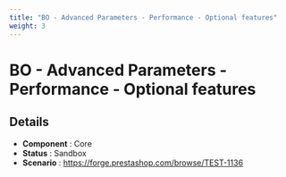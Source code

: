 ```yaml
---
title: "BO - Advanced Parameters - Performance - Optional features"
weight: 3
---
```


# BO - Advanced Parameters - Performance - Optional features
## Details
* **Component** : Core
* **Status** : Sandbox
* **Scenario** : https://forge.prestashop.com/browse/TEST-1136

